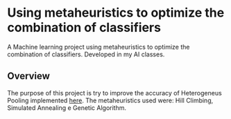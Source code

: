 # Using metaheuristics to optimize the combination of classifiers

A Machine learning project using metaheuristics to optimize the combination of classifiers. Developed in my AI classes.

## Overview

The purpose of this project is try to improve the accuracy of Heterogeneus Pooling implemented [here](https://github.com/PedroAngeli/Classification-models). The metaheuristics used were: Hill Climbing, Simulated Annealing e Genetic Algorithm.

